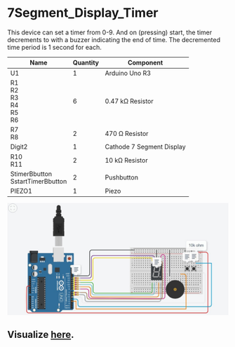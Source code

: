 # 7Segment_Display_Timer
This device can set a timer from 0-9. And on (pressing) start, the timer decrements to with a buzzer indicating the end of time. The decremented time period is 1 second for each.

| Name                                	| Quantity 	| Component                 	|
|-------------------------------------	|----------	|---------------------------	|
| U1                                  	|     1    	| Arduino Uno R3            	|
| R1<br>R2<br>R3<br>R4<br>R5<br>R6    	|     6    	| 0.47 kΩ Resistor          	|
| R7<br>R8                            	|     2    	| 470 Ω Resistor            	|
| Digit2                              	|     1    	| Cathode 7 Segment Display 	|
| R10<br>R11                          	|     2    	| 10 kΩ Resistor            	|
| StimerBbutton<br>SstartTimerBbutton 	|     2    	| Pushbutton                	|
| PIEZO1                              	|     1    	| Piezo                     	|

![Snapshot of Circuit](/Circuit.jpeg "VR session closed screen")

## Visualize [here](https://www.tinkercad.com/things/54BY7iYxYZ4-7-segment-display-0-9-timer).
